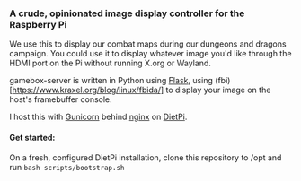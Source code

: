 ### A crude, opinionated image display controller for the Raspberry Pi

We use this to display our combat maps during our dungeons and dragons campaign. You could use it to display whatever image you'd like through the HDMI port on the Pi without running X.org or Wayland.

gamebox-server is written in Python using [Flask](https://github.com/pallets/flask/#readme), using (fbi)[https://www.kraxel.org/blog/linux/fbida/] to display your image on the host's framebuffer console.

I host this with [Gunicorn](https://gunicorn.org/) behind [nginx](https://nginx.org/en/) on [DietPi](https://dietpi.com/docs/).

#### Get started:

On a fresh, configured DietPi installation, clone this repository to /opt and run `bash scripts/bootstrap.sh`
